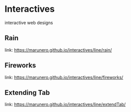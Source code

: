 # Interactives
interactive web designs

## Rain 
link: https://marunero.github.io/interactives/line/rain/

## Fireworks
link: https://marunero.github.io/interactives/line/fireworks/

## Extending Tab
link: https://marunero.github.io/interactives/line/extendTab/
